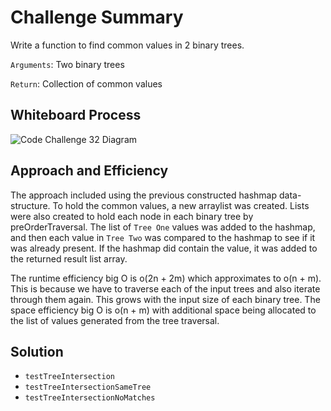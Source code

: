 # Challenge Summary
Write a function to find common values in 2 binary trees.

`Arguments`: Two binary trees

`Return`: Collection of common values

## Whiteboard Process
![Code Challenge 32 Diagram](../lib/images/Java_CodeChallenge32.png)

## Approach and Efficiency

The approach included using the previous constructed hashmap data-structure. To hold the common values, a new arraylist was created. Lists were also created to
hold each node in each binary tree by preOrderTraversal. The list of `Tree One` values was added to the hashmap, and then each value in `Tree Two` was compared to the hashmap to see if
it was already present. If the hashmap did contain the value, it was added to the returned result list array. 

The runtime efficiency big O is o(2n + 2m) which approximates to o(n + m). This is because we have to traverse each of the input trees and also iterate through them again. This grows with the input size of each binary tree.
The space efficiency big O is o(n + m) with additional space being allocated to the list of values generated from the tree traversal.

## Solution

- `testTreeIntersection`
- `testTreeIntersectionSameTree`
- `testTreeIntersectionNoMatches`

